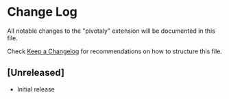 # Change Log
All notable changes to the "pivotaly" extension will be documented in this file.

Check [Keep a Changelog](http://keepachangelog.com/) for recommendations on how to structure this file.

## [Unreleased]
- Initial release